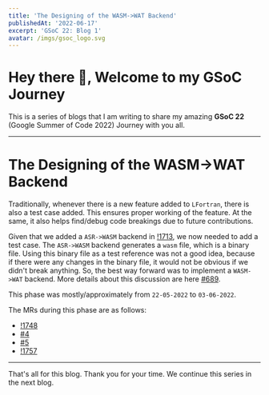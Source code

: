 ```yaml
---
title: 'The Designing of the WASM->WAT Backend'
publishedAt: '2022-06-17'
excerpt: 'GSoC 22: Blog 1'
avatar: /imgs/gsoc_logo.svg
---
```

# Hey there 🤗, Welcome to my GSoC Journey

This is a series of blogs that I am writing to share my amazing **GSoC 22** (Google Summer of Code 2022) Journey with you all. 

---

# The Designing of the WASM->WAT Backend

Traditionally, whenever there is a new feature added to `LFortran`, there is also a test case added.
This ensures proper working of the feature.
At the same, it also helps find/debug code breakings due to future contributions.

Given that we added a `ASR->WASM` backend in [!1713](https://gitlab.com/lfortran/lfortran/-/merge_requests/1713), we now needed to add a test case.
The `ASR->WASM` backend generates a `wasm` file, which is a binary file.
Using this binary file as a test reference was not a good idea, 
because if there were any changes in the binary file, it would not be obvious if we didn't break anything. So, the best way forward was to
implement a `WASM->WAT` backend. More details about this discussion are here [#689](https://gitlab.com/lfortran/lfortran/-/issues/689).

This phase was mostly/approximately from `22-05-2022` to `03-06-2022`.

The MRs during this phase are as follows:
- [!1748](https://gitlab.com/lfortran/lfortran/-/merge_requests/1748)
- [#4](https://github.com/certik/test_wasm/pull/4)
- [#5](https://github.com/certik/test_wasm/pull/5)
- [!1757](https://gitlab.com/lfortran/lfortran/-/merge_requests/1757) 

---

That's all for this blog. Thank you for your time. We continue this series in the next blog.
